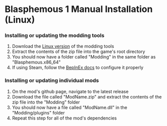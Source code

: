 # Blasphemous 1 Manual Installation (Linux)

### Installing or updating the modding tools
1. Download the [Linux version](https://github.com/BrandenEK/Blasphemous.ModdingTools/raw/main/modding-tools-linux.zip) of the modding tools
1. Extract the contents of the zip file into the game's root directory
1. You should now have a folder called "Modding" in the same folder as "Blasphemous.x86_64"
1. If using Steam, follow the [BepInEx docs](https://docs.bepinex.dev/articles/advanced/steam_interop.html) to configure it properly

### Installing or updating individual mods
1. On the mod's github page, navigate to the latest release
1. Download the file called "ModName.zip" and extract the contents of the zip file into the "Modding" folder
1. You should now have a file called "ModName.dll" in the "Modding/plugins" folder
1. Repeat this step for all of the mod's dependencies